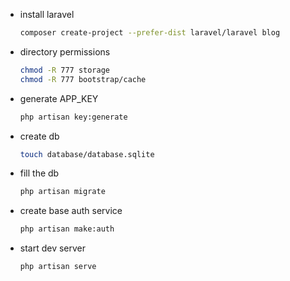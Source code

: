  - install laravel
     ```sh
     composer create-project --prefer-dist laravel/laravel blog
     ```
 - directory permissions
     ```sh
     chmod -R 777 storage
     chmod -R 777 bootstrap/cache
     ```
 - generate APP_KEY
     ```sh
     php artisan key:generate
     ```

 - create db
     ```sh
     touch database/database.sqlite
     ```

 - fill the db
     ```sh
     php artisan migrate
     ```

  - create base auth service
      ```sh
      php artisan make:auth
      ```

 - start dev server
     ```sh
     php artisan serve
     ```
